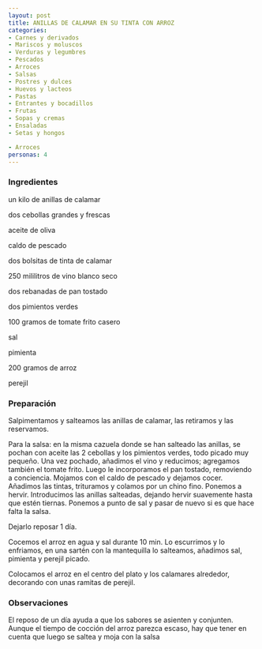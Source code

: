 ```yaml
---
layout: post
title: ANILLAS DE CALAMAR EN SU TINTA CON ARROZ
categories:
- Carnes y derivados
- Mariscos y moluscos
- Verduras y legumbres
- Pescados
- Arroces
- Salsas
- Postres y dulces
- Huevos y lacteos
- Pastas
- Entrantes y bocadillos
- Frutas
- Sopas y cremas
- Ensaladas
- Setas y hongos

- Arroces
personas: 4 
---
```

<h3>Ingredientes</h3>
un kilo de anillas de calamar

dos cebollas grandes y frescas

aceite de oliva

caldo de pescado

dos bolsitas de tinta de calamar

250 mililitros de vino blanco seco

dos rebanadas de pan tostado

dos pimientos verdes

100 gramos de tomate frito casero

sal

pimienta

200 gramos de arroz

perejil

<h3>Preparación</h3>
Salpimentamos y salteamos las anillas de calamar, las retiramos y las reservamos.

Para la salsa: en la misma cazuela donde se han salteado las anillas, se pochan con aceite las 2 cebollas y los pimientos verdes, todo picado muy pequeño. Una vez pochado, añadimos el vino y reducimos; agregamos también el tomate frito. Luego le incorporamos el pan tostado, removiendo a conciencia. Mojamos con el caldo de pescado y dejamos cocer. Añadimos las tintas, trituramos y colamos por un chino fino. Ponemos a hervir. Introducimos las anillas salteadas, dejando hervir suavemente hasta que estén tiernas. Ponemos a punto de sal y pasar de nuevo si es que hace falta la salsa.

Dejarlo reposar 1 día.

Cocemos el arroz en agua y sal durante 10 min. Lo escurrimos y lo enfriamos, en una sartén con la mantequilla lo salteamos, añadimos sal, pimienta y perejil picado.

Colocamos el arroz en el centro del plato y los calamares alrededor, decorando con unas ramitas de perejil.

<h3>Observaciones</h3>
El reposo de un día ayuda a que los sabores se asienten y conjunten. Aunque el tiempo de cocción del arroz parezca escaso, hay que tener en cuenta que luego se saltea y moja con la salsa

